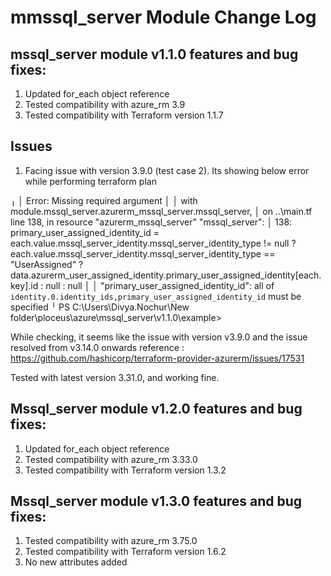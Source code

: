 # mmssql_server Module Change Log

## mssql_server module v1.1.0 features and bug fixes:

1. Updated for_each object reference
2. Tested compatibility with azure_rm 3.9
3. Tested compatibility with Terraform version 1.1.7

Issues
------
1. Facing issue with version 3.9.0 (test case 2). Its showing below error while performing terraform plan

╷
│ Error: Missing required argument
│
│   with module.mssql_server.azurerm_mssql_server.mssql_server,
│   on ..\main.tf line 138, in resource "azurerm_mssql_server" "mssql_server":
│  138:   primary_user_assigned_identity_id = each.value.mssql_server_identity.mssql_server_identity_type != null ? each.value.mssql_server_identity.mssql_server_identity_type == "UserAssigned" ? data.azurerm_user_assigned_identity.primary_user_assigned_identity[each.key].id : null : null
│
│ "primary_user_assigned_identity_id": all of `identity.0.identity_ids,primary_user_assigned_identity_id` must be specified
╵
PS C:\Users\Divya.Nochur\New folder\ploceus\azure\mssql_server\v1.1.0\example> 


While checking, it seems like the issue with version v3.9.0 and the issue resolved from v3.14.0 onwards
 reference : https://github.com/hashicorp/terraform-provider-azurerm/issues/17531

 Tested with latest version 3.31.0, and working fine.


 ## Mssql_server module v1.2.0 features and bug fixes:

1. Updated for_each object reference
2. Tested compatibility with azure_rm 3.33.0
3. Tested compatibility with Terraform version 1.3.2

 ## Mssql_server module v1.3.0 features and bug fixes:

1. Tested compatibility with azure_rm 3.75.0
2. Tested compatibility with Terraform version 1.6.2
3. No new attributes added
